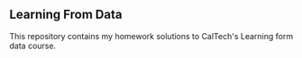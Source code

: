 ## Learning From Data
This repository contains my homework solutions to CalTech's Learning form data
course.
